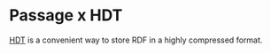 # Passage x HDT

[HDT](https://www.rdfhdt.org/) is a convenient way to store
RDF in a highly compressed format.